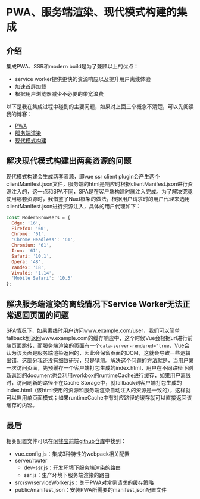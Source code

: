 # PWA、服务端渲染、现代模式构建的集成

## 介绍

集成PWA、SSR和modern build是为了兼顾以上的优点：

- service worker提供更快的资源响应以及提升用户离线体验
- 加速首屏加载
- 根据用户浏览器减少不必要的带宽浪费

以下是我在集成过程中碰到的主要问题，如果对上面三个概念不清楚，可以先阅读我的博客：

- [PWA]([https://limsanity.github.io/Web/%E6%9C%8D%E5%8A%A1%E7%AB%AF%E6%B8%B2%E6%9F%93.html](https://limsanity.github.io/Web/渐进式Web应用PWA.html))
- [服务端渲染]([https://limsanity.github.io/Web/%E6%9C%8D%E5%8A%A1%E7%AB%AF%E6%B8%B2%E6%9F%93.html](https://limsanity.github.io/Web/服务端渲染开发记录.html))
- [现代模式构建]([https://limsanity.github.io/Web/%E6%9C%8D%E5%8A%A1%E7%AB%AF%E6%B8%B2%E6%9F%93.html](https://limsanity.github.io/Web/现代模式构建.html))



## 解决现代模式构建出两套资源的问题

现代模式构建会生成两套资源，即vue ssr client plugin会产生两个clientManifest.json文件，服务端的html是响应时根据clientManifest.json进行资源注入的，这一点和SPA不同，SPA是在客户端构建时就注入完成。为了解决究竟使用哪套资源时，我借鉴了Nuxt框架的做法，根据用户请求时的用户代理来选用clientManifest.json进行资源注入，具体的用户代理如下：

```js
const ModernBrowsers = {
  Edge: '16',
  Firefox: '60',
  Chrome: '61',
  'Chrome Headless': '61',
  Chromium: '61',
  Iron: '61',
  Safari: '10.1',
  Opera: '48',
  Yandex: '18',
  Vivaldi: '1.14',
  'Mobile Safari': '10.3'
};
```

## 解决服务端渲染的离线情况下Service Worker无法正常返回页面的问题

SPA情况下，如果离线时用户访问www.example.com/user，我们可以简单fallback到返回www.example.com的缓存响应中，这个时候Vue会根据url进行前端页面跳转，而服务端渲染的页面有一个`data-server-rendered="true`，Vue会认为该页面是服务端渲染返回的，因此会保留页面的DOM，这就会导致一些逻辑出错，这部分我还没有细致研究，只是猜测。解决这个问题的方法就是，当用户第一次访问页面，先预缓存一个客户端打包生成的index.html，用户在不同路径下刷新返回的document也会利用workbox的runtimeCache进行缓存，如果用户离线时，访问刷新的路径不在Cache Storage中，就fallback到客户端打包生成的index.html（该html使用的资源和服务端渲染自动注入的资源是一致的），这样就可以启用单页面模式；如果runtimeCache中有对应路径的缓存就可以直接返回该缓存的内容。



## 最后

相关配置文件可以在[闲钱宝前端github仓库](https://github.com/earnsparemoney/frontend)中找到：

- vue.config.js：集成3种特性的webpack相关配置
- server/router
  - dev-ssr.js：开发环境下服务端渲染的路由
  - ssr.js：生产环境下服务端渲染的路由
- src/sw/serviceWorker.js：关于PWA对常见请求的缓存策略
- public/manifest.json：安装PWA所需要的manifest.json配置文件